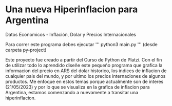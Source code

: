 # Una nueva Hiperinflacion para Argentina
Datos Economicos - Inflación, Dolar y Precios Internacionales

Para correr este programa debes ejecutar
'''
python3 main.py 
'''
(desde carpeta py-project)

Este proyecto fue creado a partir del Curso de Python de Platzi.
Con el fin de utilizar todo lo aprendido diseñe este pequeño programa que grafica la informacion del precio en ARS del dolar historico, los indices de inflacion de cualquier pais del mundo, y por ultimo los precios internaciones de algunos productos.
Me enfoque en estos temas porque actualmente son de interes (21/05/2023) y por lo que se visualiza en la grafica de inflacion para Argentina, estamos comenzando a nuevamente a transitar una hiperinflacion.
